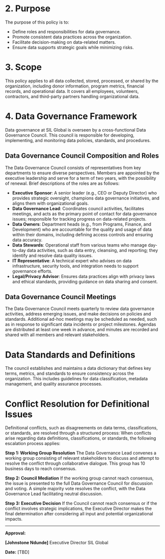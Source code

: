 # 2. Purpose

The purpose of this policy is to:

- Define roles and responsibilities for data governance.
- Promote consistent data practices across the organization.
- Facilitate decision-making on data-related matters.
- Ensure data supports strategic goals while minimizing risks.

# 3. Scope

This policy applies to all data collected, stored, processed, or shared by the organization, including donor information, program metrics, financial records, and operational data. It covers all employees, volunteers, contractors, and third-party partners handling organizational data.

# 4. Data Governance Framework

Data governance at SIL Global is overseen by a cross-functional Data Governance Council. This council is responsible for developing, implementing, and monitoring data policies, standards, and procedures.

## Data Governance Council Composition and Roles

The Data Governance Council consists of representatives from key departments to ensure diverse perspectives. Members are appointed by the executive leadership and serve for a term of two years, with the possibility of renewal. Brief descriptions of the roles are as follows:

- **Executive Sponsor**: A senior leader (e.g., CEO or Deputy Director) who provides strategic oversight, champions data governance initiatives, and aligns them with organizational goals.
- **Data Governance Lead**: Coordinates council activities, facilitates meetings, and acts as the primary point of contact for data governance issues; responsible for tracking progress on data-related projects.
- **Data Owners**: Department heads (e.g., from Programs, Finance, and Development) who are accountable for the quality and usage of data within their domains, including defining access controls and ensuring data accuracy.
- **Data Stewards**: Operational staff from various teams who manage day-to-day data activities, such as data entry, cleansing, and reporting; they identify and resolve data quality issues.
- **IT Representative**: A technical expert who advises on data infrastructure, security tools, and integration needs to support governance efforts.
- **Legal/Privacy Advisor**: Ensures data practices align with privacy laws and ethical standards, providing guidance on data sharing and consent.

## Data Governance Council Meetings

The Data Governance Council meets quarterly to review data governance activities, address emerging issues, and make decisions on policies and standards. Additional ad-hoc meetings may be scheduled as needed, such as in response to significant data incidents or project milestones. Agendas are distributed at least one week in advance, and minutes are recorded and shared with all members and relevant stakeholders.

# Data Standards and Definitions

The council establishes and maintains a data dictionary that defines key terms, metrics, and standards to ensure consistency across the organization. This includes guidelines for data classification, metadata management, and quality assurance processes.

# Conflict Resolution for Definitional Issues

Definitional conflicts, such as disagreements on data terms, classifications, or standards, are resolved through a structured process:
When conflicts arise regarding data definitions, classifications, or standards, the following escalation process applies:

**Step 1: Working Group Resolution** The Data Governance Lead convenes a working group consisting of relevant stakeholders to discuss and attempt to resolve the conflict through collaborative dialogue. This group has 10 business days to reach consensus.

**Step 2: Council Mediation** If the working group cannot reach consensus, the issue is presented to the full Data Governance Council for discussion and voting. A simple majority vote resolves the conflict, with the Data Governance Lead facilitating neutral discussion.

**Step 3: Executive Decision** If the Council cannot reach consensus or if the conflict involves strategic implications, the Executive Director makes the final determination after considering all input and potential organizational impacts.

---

**Approval:**

**[Johnstone Ndunde]** Executive Director SIL Global

**Date:** [TBD]

